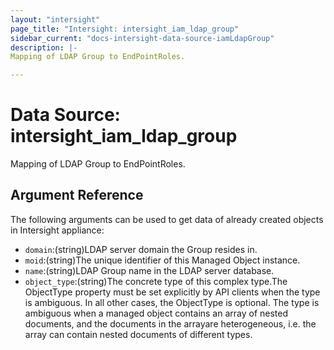 ```yaml
---
layout: "intersight"
page_title: "Intersight: intersight_iam_ldap_group"
sidebar_current: "docs-intersight-data-source-iamLdapGroup"
description: |-
Mapping of LDAP Group to EndPointRoles.

---
```


# Data Source: intersight_iam_ldap_group
Mapping of LDAP Group to EndPointRoles.

## Argument Reference
The following arguments can be used to get data of already created objects in Intersight appliance:
* `domain`:(string)LDAP server domain the Group resides in.
* `moid`:(string)The unique identifier of this Managed Object instance.
* `name`:(string)LDAP Group name in the LDAP server database.
* `object_type`:(string)The concrete type of this complex type.The ObjectType property must be set explicitly by API clients when the type is ambiguous. In all other cases, the ObjectType is optional. The type is ambiguous when a managed object contains an array of nested documents, and the documents in the arrayare heterogeneous, i.e. the array can contain nested documents of different types.
